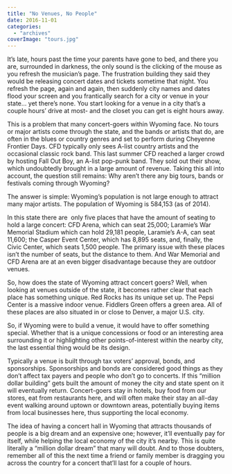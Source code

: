 ```yaml
---
title: "No Venues, No People"
date: 2016-11-01
categories: 
  - "archives"
coverImage: "tours.jpg"
---
```


It’s late, hours past the time your parents have gone to bed, and there you are, surrounded in darkness, the only sound is the clicking of the mouse as you refresh the musician’s page. The frustration building they said they would be releasing concert dates and tickets sometime that night. You refresh the page, again and again, then suddenly city names and dates flood your screen and you frantically search for a city or venue in your state... yet there’s none. You start looking for a venue in a city that’s a couple hours’ drive at most- and the closet you can get is eight hours away.

This is a problem that many concert-goers within Wyoming face. No tours or major artists come through the state, and the bands or artists that do, are often in the blues or country genres and set to perform during Cheyenne Frontier Days. CFD typically only sees A-list country artists and the occasional classic rock band. This last summer CFD reached a larger crowd by hosting Fall Out Boy, an A-list pop-punk band. They sold out their show, which undoubtedly brought in a large amount of revenue. Taking this all into account, the question still remains: Why aren’t there any big tours, bands or festivals coming through Wyoming?

The answer is simple: Wyoming’s population is not large enough to attract many major artists. The population of Wyoming is 584,153 (as of 2014).

In this state there are  only five places that have the amount of seating to hold a large concert: CFD Arena, which can seat 25,000; Laramie’s War Memorial Stadium which can hold 29,181 people, Laramie’s A-A, can seat 11,600; the Casper Event Center, which has 8,895 seats, and, finally, the Civic Center, which seats 1,500 people. The primary issue with these places isn’t the number of seats, but the distance to them. And War Memorial and CFD Arena are at an even bigger disadvantage because they are outdoor venues.

So, how does the state of Wyoming attract concert goers? Well, when looking at venues outside of the state, it becomes rather clear that each place has something unique. Red Rocks has its unique set up. The Pepsi Center is a massive indoor venue. Fiddlers Green offers a green area. All of these places are also situated in or close to Denver, a major U.S. city.

So, if Wyoming were to build a venue, it would have to offer something special. Whether that is a unique concessions or food or an interesting area surrounding it or highlighting other points-of-interest within the nearby city, the last essential thing would be its design.

Typically a venue is built through tax voters’ approval, bonds, and sponsorships. Sponsorships and bonds are considered good things as they don’t affect tax payers and people who don’t go to concerts. If this “million dollar building” gets built the amount of money the city and state spent on it will eventually return. Concert-goers stay in hotels, buy food from our stores, eat from restaurants here, and will often make their stay an all-day event walking around uptown or downtown areas, potentially buying items from local businesses here, thus supporting the local economy.

The idea of having a concert hall in Wyoming that attracts thousands of people is a big dream and an expensive one; however, it’ll eventually pay for itself, while helping the local economy of the city it’s nearby. This is quite literally a “million dollar dream” that many will doubt. And to those doubters, remember all of this the next time a friend or family member is dragging you across the country for a concert that’ll last for a couple of hours.
